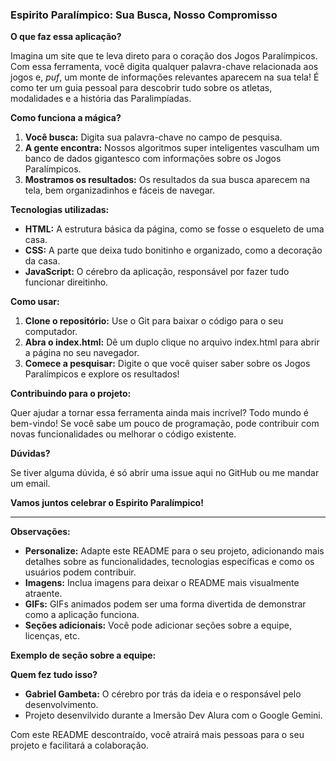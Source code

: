 
###  Espirito Paralímpico: Sua Busca, Nosso Compromisso

**O que faz essa aplicação?**

Imagina um site que te leva direto para o coração dos Jogos Paralímpicos. Com essa ferramenta, você digita qualquer palavra-chave relacionada aos jogos e, *puf*, um monte de informações relevantes aparecem na sua tela! É como ter um guia pessoal para descobrir tudo sobre os atletas, modalidades e a história das Paralimpíadas.

**Como funciona a mágica?**

1. **Você busca:** Digita sua palavra-chave no campo de pesquisa.
2. **A gente encontra:** Nossos algoritmos super inteligentes vasculham um banco de dados gigantesco com informações sobre os Jogos Paralímpicos.
3. **Mostramos os resultados:** Os resultados da sua busca aparecem na tela, bem organizadinhos e fáceis de navegar.

**Tecnologias utilizadas:**

* **HTML:** A estrutura básica da página, como se fosse o esqueleto de uma casa.
* **CSS:** A parte que deixa tudo bonitinho e organizado, como a decoração da casa.
* **JavaScript:** O cérebro da aplicação, responsável por fazer tudo funcionar direitinho.

**Como usar:**

1. **Clone o repositório:** Use o Git para baixar o código para o seu computador.
2. **Abra o index.html:** Dê um duplo clique no arquivo index.html para abrir a página no seu navegador.
3. **Comece a pesquisar:** Digite o que você quiser saber sobre os Jogos Paralímpicos e explore os resultados!

**Contribuindo para o projeto:**

Quer ajudar a tornar essa ferramenta ainda mais incrível? Todo mundo é bem-vindo! Se você sabe um pouco de programação, pode contribuir com novas funcionalidades ou melhorar o código existente.

**Dúvidas?**

Se tiver alguma dúvida, é só abrir uma issue aqui no GitHub ou me mandar um email.

**Vamos juntos celebrar o Espirito Paralímpico!**

---

**Observações:**

* **Personalize:** Adapte este README para o seu projeto, adicionando mais detalhes sobre as funcionalidades, tecnologias específicas e como os usuários podem contribuir.
* **Imagens:** Inclua imagens para deixar o README mais visualmente atraente.
* **GIFs:** GIFs animados podem ser uma forma divertida de demonstrar como a aplicação funciona.
* **Seções adicionais:** Você pode adicionar seções sobre a equipe, licenças, etc.

**Exemplo de seção sobre a equipe:**

**Quem fez tudo isso?**

* **Gabriel Gambeta:** O cérebro por trás da ideia e o responsável pelo desenvolvimento.
* Projeto desenvilvido durante a Imersão Dev Alura com o Google Gemini.

Com este README descontraído, você atrairá mais pessoas para o seu projeto e facilitará a colaboração. 


